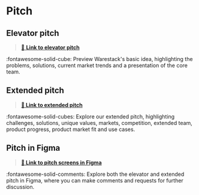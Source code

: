 # Pitch

## Elevator pitch

> <a href="https://www.figma.com/proto/zsn3MfTd3oBo16XYYwWEXJ/web-app-v3?page-id=561%3A801&type=design&node-id=632-68&viewport=1270%2C279%2C0.14&t=JWfDJcGj1QdEO3nS-1&scaling=min-zoom&starting-point-node-id=632%3A68&show-proto-sidebar=1&mode=design" target="_blank">:file_folder:  **Link to elevator pitch**</a>

:fontawesome-solid-cube: Preview Warestack's basic idea, highlighting the problems, solutions, current market trends and a presentation of the core team.


## Extended pitch

> <a href="https://www.figma.com/proto/zsn3MfTd3oBo16XYYwWEXJ/web-app-v3?page-id=561%3A801&type=design&node-id=633-1283&viewport=1270%2C279%2C0.14&t=JWfDJcGj1QdEO3nS-1&scaling=min-zoom&starting-point-node-id=633%3A1283&show-proto-sidebar=1&mode=design" target="_blank"> **:file_folder: Link to extended pitch**</a>

:fontawesome-solid-cubes: Explore our extended pitch, highlighting challenges, solutions, unique values, markets, competition, extended team, product progress, product market fit and use cases.

## Pitch in Figma

> <a href="https://www.figma.com/file/zsn3MfTd3oBo16XYYwWEXJ/web-app-v3?type=design&node-id=561-801&mode=design" target="_blank">**:file_folder: Link to pitch screens in Figma**</a>

:fontawesome-solid-comments: Explore both the elevator and extended pitch in Figma, where you can make comments and requests for further discussion.
